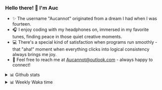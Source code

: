 ### Hello there! 👋 I'm Auc

- ✨ The username "Aucannot" originated from a dream I had when I was fourteen.  
- 🎧 I enjoy coding with my headphones on, immersed in my favorite tunes, finding peace in those quiet creative moments.  
- 💻 There's a special kind of satisfaction when programs run smoothly - that "aha!" moment when everything clicks into logical consistency always brings me joy.
- 📧 Feel free to reach me at [Aucannot@outlook.com](mailto:Aucannot@outlook.com) - always happy to connect!

<details>
  <summary>📊 Github stats</summary>
  <div align="center">
    <img height="180em" src="https://github-readme-stats-delta-three-96.vercel.app/api?username=Aucannot&theme=tokyonight&count_private=true&show_icons=true&include_all_commits=true&custom_title=GitHub_Stats"/>
    <img height="180em" src="https://github-readme-stats-delta-three-96.vercel.app/api/top-langs/?username=Aucannot&theme=tokyonight&layout=compact&hide=CMake,Makefile"/>
  </div>
</details>
<details>
  <summary>📊 Weekly Waka time</summary>
  
  <!--START_SECTION:waka-->

```txt
Python      27 hrs 2 mins   ██████████████████████▒░░   88.82 %
TOML        3 hrs           ██▒░░░░░░░░░░░░░░░░░░░░░░   09.90 %
Batchfile   7 mins          ░░░░░░░░░░░░░░░░░░░░░░░░░   00.43 %
JSON        7 mins          ░░░░░░░░░░░░░░░░░░░░░░░░░   00.40 %
Markdown    3 mins          ░░░░░░░░░░░░░░░░░░░░░░░░░   00.22 %
```

<!--END_SECTION:waka-->
</details>
